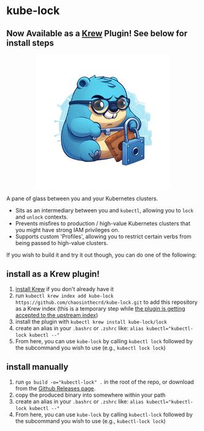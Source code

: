 # kube-lock
## Now Available as a [Krew](https://krew.sigs.k8s.io/) Plugin! See below for install steps

<p align="center">
  <img src="./logo/kube-lock.png" width="350" />
</p>

A pane of glass between you and your Kubernetes clusters.
- Sits as an intermediary between you and `kubectl`, allowing you to `lock` and `unlock` contexts.
- Prevents misfires to production / high-value Kubernetes clusters that you might have strong IAM privileges on.
- Supports custom 'Profiles', allowing you to restrict certain verbs from being passed to high-value clusters.  

If you wish to build it and try it out though, you can do one of the following:

## install as a Krew plugin!
1. [install Krew](https://krew.sigs.k8s.io/docs/user-guide/setup/install/) if you don't already have it
1. run `kubectl krew index add kube-lock https://github.com/chaosinthecrd/kube-lock.git` to add this repository as a Krew index (this is a temporary step while [the plugin is getting accepted to the upstream index](https://github.com/kubernetes-sigs/krew-index/pull/3409))
2. install the plugin with `kubectl krew install kube-lock/lock`
3. create an alias in your `.bashrc` or `.zshrc` like: `alias kubectl="kubectl-lock kubectl --"`
4. From here, you can use `kube-lock` by calling `kubectl lock` followed by the subcommand you wish to use (e.g., `kubectl lock lock`)

## install manually
1. run `go build -o="kubectl-lock" .` in the root of the repo, or download from the [Github Releases page](https://github.com/ChaosInTheCRD/kube-lock/releases).
2. copy the produced binary into somewhere within your path
3. create an alias in your `.bashrc` or `.zshrc` like: `alias kubectl="kubectl-lock kubectl --"`
4. From here, you can use `kube-lock` by calling `kubectl-lock` followed by the subcommand you wish to use (e.g., `kubectl-lock lock`)
